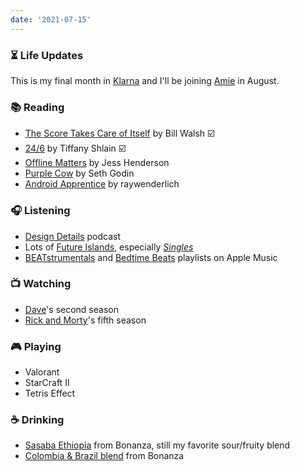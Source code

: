```yaml
---
date: '2021-07-15'
---
```


### ⏳ Life Updates

This is my final month in [Klarna](https://www.klarna.com/) and I'll be joining [Amie](https://amie.so) in August.

### 📚 Reading

- [The Score Takes Care of Itself](https://www.goodreads.com/book/show/6342995-the-score-takes-care-of-itself) by Bill Walsh ☑️
- [24/6](https://www.goodreads.com/en/book/show/55664309-24-6) by Tiffany Shlain ☑️
- [Offline Matters](https://offline-matters.com) by Jess Henderson
- [Purple Cow](https://www.goodreads.com/book/show/641604.Purple_Cow) by Seth Godin
- [Android Apprentice](https://www.raywenderlich.com/books/android-apprentice) by raywenderlich

### 🎧 Listening

- [Design Details](https://designdetails.fm) podcast
- Lots of [Future Islands](https://future-islands.com), especially _[Singles](https://futureislands.bandcamp.com/album/singles)_
- [BEATstrumentals](https://music.apple.com/de/playlist/beatstrumentals/pl.f54198ad42404535be13eabf3835fb22?l=en) and [Bedtime Beats](https://music.apple.com/de/playlist/bedtime-beats/pl.082e7836ea7a4244bf3f9c319560718f?l=en) playlists on Apple Music

### 📺 Watching

- [Dave](https://www.imdb.com/title/tt8531222/)'s second season
- [Rick and Morty](https://www.imdb.com/title/tt2861424/)'s fifth season

### 🎮 Playing

- Valorant
- StarCraft II
- Tetris Effect

### ☕️ Drinking

- [Sasaba Ethiopia](https://shop.bonanzacoffee.de/products/sasaba) from Bonanza, still my favorite sour/fruity blend
- [Colombia & Brazil blend](https://shop.bonanzacoffee.de/collections/coffee/products/bonanza-blend) from Bonanza

